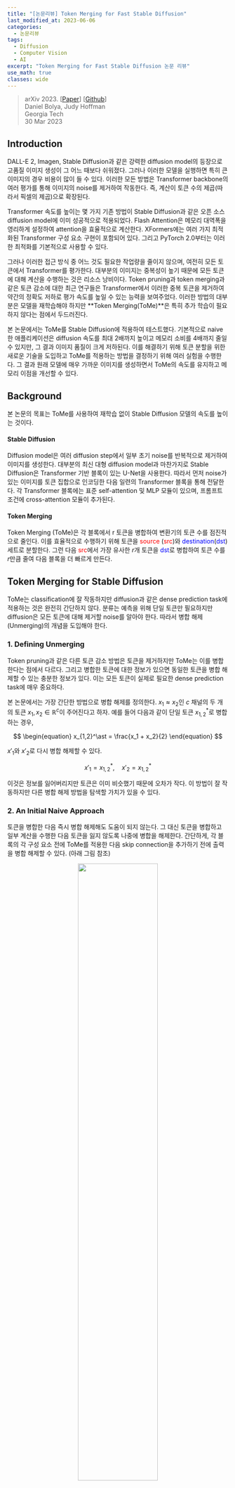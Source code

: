 ```yaml
---
title: "[논문리뷰] Token Merging for Fast Stable Diffusion"
last_modified_at: 2023-06-06
categories:
  - 논문리뷰
tags:
  - Diffusion
  - Computer Vision
  - AI
excerpt: "Token Merging for Fast Stable Diffusion 논문 리뷰"
use_math: true
classes: wide
---
```


> arXiv 2023. [[Paper](https://arxiv.org/abs/2303.17604)] [[Github](https://github.com/dbolya/tomesd)]  
> Daniel Bolya, Judy Hoffman  
> Georgia Tech  
> 30 Mar 2023  

## Introduction
DALL-E 2, Imagen, Stable Diffusion과 같은 강력한 diffusion model의 등장으로 고품질 이미지 생성이 그 어느 때보다 쉬워졌다. 그러나 이러한 모델을 실행하면 특히 큰 이미지의 경우 비용이 많이 들 수 있다. 이러한 모든 방법은 Transformer backbone의 여러 평가를 통해 이미지의 noise를 제거하여 작동한다. 즉, 계산이 토큰 수의 제곱(따라서 픽셀의 제곱)으로 확장된다. 

Transformer 속도를 높이는 몇 가지 기존 방법이 Stable Diffusion과 같은 오픈 소스 diffusion model에 이미 성공적으로 적용되었다. Flash Attention은 메모리 대역폭을 영리하게 설정하여 attention을 효율적으로 계산한다. XFormers에는 여러 가지 최적화된 Transformer 구성 요소 구현이 포함되어 있다. 그리고 PyTorch 2.0부터는 이러한 최적화를 기본적으로 사용할 수 있다. 

그러나 이러한 접근 방식 중 어느 것도 필요한 작업량을 줄이지 않으며, 여전히 모든 토큰에서 Transformer를 평가한다. 대부분의 이미지는 중복성이 높기 때문에 모든 토큰에 대해 계산을 수행하는 것은 리소스 낭비이다. Token
pruning과 token merging과 같은 토큰 감소에 대한 최근 연구들은 Transformer에서 이러한 중복 토큰을 제거하여 약간의 정확도 저하로 평가 속도를 높일 수 있는 능력을 보여주었다. 이러한 방법의 대부분은 모델을 재학습해야 하지만 **Token Merging(ToMe)**은 특히 추가 학습이 필요하지 않다는 점에서 두드러진다. 

본 논문에서는 ToMe를 Stable Diffusion에 적용하여 테스트했다. 기본적으로 naive한 애플리케이션은 diffusion 속도를 최대 2배까지 높이고 메모리 소비를 4배까지 줄일 수 있지만, 그 결과 이미지 품질이 크게 저하된다. 이를 해결하기 위해 토큰 분할을 위한 새로운 기술을 도입하고 ToMe를 적용하는 방법을 결정하기 위해 여러 실험을 수행한다. 그 결과 원래 모델에 매우 가까운 이미지를 생성하면서 ToMe의 속도를 유지하고 메모리 이점을 개선할 수 있다.

## Background
본 논문의 목표는 ToMe를 사용하여 재학습 없이 Stable Diffusion 모델의 속도를 높이는 것이다.

#### Stable Diffusion
Diffusion model은 여러 diffusion step에서 일부 초기 noise를 반복적으로 제거하여 이미지를 생성한다. 대부분의 최신 대형 diffusion model과 마찬가지로 Stable Diffusion은 Transformer 기반 블록이 있는 U-Net을 사용한다. 따라서 먼저 noise가 있는 이미지를 토큰 집합으로 인코딩한 다음 일련의 Transformer 블록을 통해 전달한다. 각 Transformer 블록에는 표준 self-attention 및 MLP 모듈이 있으며, 프롬프트 조건에 cross-attention 모듈이 추가된다. 

#### Token Merging
Token Merging (ToMe)은 각 블록에서 r 토큰을 병합하여 변환기의 토큰 수를 점진적으로 줄인다. 이를 효율적으로 수행하기 위해 토큰을 <span style="color: red">source</span> (<span style="color: red">src</span>)와 <span style="color: blue">destination</span>(<span style="color: blue">dst</span>) 세트로 분할한다. 그런 다음 <span style="color: red">src</span>에서 가장 유사한 $r$개 토큰을 <span style="color: blue">dst</span>로 병합하여 토큰 수를 $r$만큼 줄여 다음 블록을 더 빠르게 만든다.

## Token Merging for Stable Diffusion
ToMe는 classification에 잘 작동하지만 diffusion과 같은 dense prediction task에 적용하는 것은 완전히 간단하지 않다. 분류는 예측을 위해 단일 토큰만 필요하지만 diffusion은 모든 토큰에 대해 제거할 noise를 알아야 한다. 따라서 병합 해제(Unmerging)의 개념을 도입해야 한다.

### 1. Defining Unmerging
Token pruning과 같은 다른 토큰 감소 방법은 토큰을 제거하지만 ToMe는 이를 병합한다는 점에서 다르다. 그리고 병합한 토큰에 대한 정보가 있으면 동일한 토큰을 병합 해제할 수 있는 충분한 정보가 있다. 이는 모든 토큰이 실제로 필요한 dense prediction task에 매우 중요하다.

본 논문에서는 가장 간단한 방법으로 병합 해제를 정의한다. $x_1 \approx x_2$인 $c$ 채널의 두 개의 토큰 $x_1, x_2 \in \mathbb{R}^{c}$이 주어진다고 하자. 예를 들어 다음과 같이 단일 토큰 $x_{1,2}^\ast$로 병합하는 경우,

$$
\begin{equation}
x_{1,2}^\ast = \frac{x_1 + x_2}{2}
\end{equation}
$$

$x'_1$와 $x'_2$로 다시 병합 해제할 수 있다. 

$$
\begin{equation}
x'_1 = x_{1,2}^\ast, \quad x'_2 = x_{1,2}^\ast
\end{equation}
$$

이것은 정보를 잃어버리지만 토큰은 이미 비슷했기 때문에 오차가 작다. 이 방법이 잘 작동하지만 다른 병합 해제 방법을 탐색할 가치가 있을 수 있다.

### 2. An Initial Naive Approach
토큰을 병합한 다음 즉시 병합 해제해도 도움이 되지 않는다. 그 대신 토큰을 병합하고 일부 계산을 수행한 다음 토큰을 잃지 않도록 나중에 병합을 해제한다. 간단하게, 각 블록의 각 구성 요소 전에 ToMe를 적용한 다음 skip connection을 추가하기 전에 출력을 병합 해제할 수 있다. (아래 그림 참조)

<center><img src='{{"/assets/img/tome/tome-fig2.webp" | relative_url}}' width="60%"></center>

#### Details
토큰 감소를 누적하지 않기 때문에(병합된 토큰은 빠르게 병합 해제됨) 원래 ToMe보다 훨씬 더 많이 병합해야 한다. 따라서 토큰의 수량 $r$을 제거하는 대신 모든 토큰의 $r$%를 제거한다. 또한 병합을 위한 토큰 유사성 계산은 비용이 많이 들기 때문에 각 블록 시작 시 한 번만 수행한다. 마지막으로, 비례적인 attention을 사용하지 않고 attention key $k$ 대신 유사하게 블록 $x$에 대한 입력을 사용한다. 

## Further Exploration
다음은 naive한 접근 방식의 정성적 결과이다.

<center><img src='{{"/assets/img/tome/tome-fig3.webp" | relative_url}}' width="80%"></center>
<br>
다음은 naive한 접근 방식의 정량적 결과이다.

<center><img src='{{"/assets/img/tome/tome-table1.webp" | relative_url}}' width="50%"></center>
<br>
놀랍게도 앞서 언급한 간단한 접근 방식은 많은 양의 토큰 감소에 대해서도 학습 없이도 즉시 사용할 수 있다. 

다음은 token pruning과 Token Merging을 비교한 것이다. 

<center><img src='{{"/assets/img/tome/tome-fig4.webp" | relative_url}}' width="90%"></center>
<br>
단순히 토큰을 잘라내면 결과 이미지가 급격히 손상된다. 

ToMe가 적용된 이미지는 괜찮아 보이지만 각 이미지의 콘텐츠는 크게 변경된다. 따라서 Naive ToMe를 시작점으로 50% 감소를 사용하여 추가 개선을 수행한다.

### 1. A New Partitioning Method
<center><img src='{{"/assets/img/tome/tome-fig5.webp" | relative_url}}' width="70%"></center>
<br>
Default(a)의 경우 ToMe는 둘 사이를 번갈아 가며 토큰을 <span style="color: red">src</span>와 <span style="color: blue">dst</span>로 분할한다. 이것은 병합되지 않은 ViT에 대해 작동하지만 Stable Diffusion의 경우에는 이로 인해 <span style="color: red">src</span>와 <span style="color: blue">dst</span>가 교대로 열을 형성하게 된다. 모든 토큰의 절반이 <span style="color: red">src</span>에 있으므로 모든 토큰의 50%를 병합하면 <span style="color: red">src</span> 전체가 <span style="color: blue">dst</span>로 병합되므로 행을 따라 이미지의 해상도를 효과적으로 절반으로 줄인다.

간단한 수정은 일부 2d stride로 <span style="color: blue">dst</span>에 대한 토큰을 선택하는 것이다. 이는 이미지를 질적으로 양적으로 크게 개선하고 원하는 경우 더 많은 토큰을 병합할 수 있는 기능을 제공하지만 <span style="color: blue">dst</span> 토큰은 여전히 같은 위치에 있다. stride에 따른 성능 변화는 아래 표와 같다. 

<center><img src='{{"/assets/img/tome/tome-table2a.webp" | relative_url}}' width="26%"></center>
<br>
이를 해결하기 위해 랜덤성을 도입할 수 있다. 그러나 <span style="color: blue">dst</span>를 임의로 샘플링하면 FID가 엄청나게 증가한다 (아래 표의 w/o fix). 결정적으로 classifier-free guidance를 사용할 때 프롬프트된 샘플과 프롬프트되지 않은 샘플은 동일한 방식으로 <span style="color: blue">dst</span> 토큰을 할당해야 한다. 배치 전체에서 임의성을 수정하여 이 문제를 해결하고 2d stride를 사용하여 과거의 결과를 개선한다 (위 그림의 (c), 아래 표의 w/ fix). 각 2$\times$$2 영역에서 하나의 <span style="color: blue">dst</span> 토큰을 무작위로 선택하여 두 가지 방법을 결합하면 훨씬 더 잘 수행되므로 (위 그림의 (d)) 앞으로 이를 기본값으로 설정한다.

<center><img src='{{"/assets/img/tome/tome-table2b.webp" | relative_url}}' width="27%"></center>

### 2. Design Experiments
#### 무엇에 ToMe를 적용해야 하는가?
<center><img src='{{"/assets/img/tome/tome-table3a.webp" | relative_url}}' width="33%"></center>
<br>
속도와 FID trade-off 측면에서 ToMe를 self attention에 적용하는 것이 확실한 승자이다. FID는 프롬프트 준수를 고려하지 않으므로 cross attention 모듈을 병합하면 실제로 FID가 감소한다.

#### 어디에 ToMe를 적용해야 하는가?
<center><img src='{{"/assets/img/tome/tome-table3b.webp" | relative_url}}' width="35%"></center>
<br>
대부분의 토큰을 가진 블록에만 ToMe를 적용하면 대부분의 속도 향상을 얻을 수 있다.

#### 언제 ToMe를 적용해야 하는가?
<center><img src='{{"/assets/img/tome/tome-table3c.webp" | relative_url}}' width="35%"></center>
<br>
더 많은 토큰을 더 일찍 병합하고 나중에 더 적은 토큰을 병합하는 것이 약간 더 좋지만 가치가 충분하지 않다. 

## Putting It All Together
다음은 최종 버전의 정성적 결과이다.

<center><img src='{{"/assets/img/tome/tome-fig6.webp" | relative_url}}' width="70%"></center>
<br>
다음은 최종 버전의 정량적 결과이다.

<center><img src='{{"/assets/img/tome/tome-table4.webp" | relative_url}}' width="50%"></center>

#### ToMe + xFormers
<center><img src='{{"/assets/img/tome/tome-fig1.webp" | relative_url}}' width="60%"></center>
<br>
ToMe는 토큰 수를 줄이기만 하므로 기존 고속 Transformer를 사용하여 위 그림과 같이 더 많은 이점을 얻을 수 있다. 

<center><img src='{{"/assets/img/tome/tome-fig7.webp" | relative_url}}' width="70%"></center>
<br>
더 많은 시각적 품질을 희생해도 괜찮다면 위 그림과 같이 속도를 더 높일 수 있다. 이미지가 작을수록 이 속도 향상이 덜 뚜렷하다. 또한 메모리 이점은 xFormers와 겹치지 않는다. 